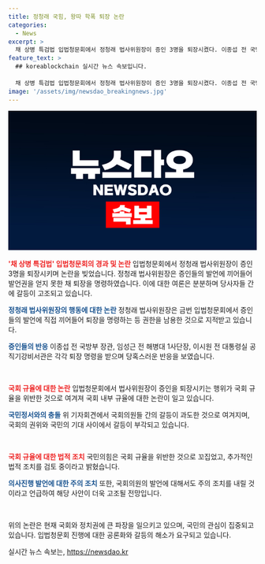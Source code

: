 ```yaml
---
title: 정청래 국힘, 왕따 학폭 퇴장 논란
categories:
  - News
excerpt: >
  채 상병 특검법 입법청문회에서 정청래 법사위원장이 증인 3명을 퇴장시켰다. 이종섭 전 국방부 장관, 임성근 전 사단장, 이시원 전 비서관에게 퇴장 명령을 내리며 논란을 일으켰다. 국민의힘이 위원장의 퇴장 조치를 비난하고, 더불어민주당 의원은 추가 조치를 요구했다. 국민의힘은 위원장의 행동을 강하게 꼬집었고, 박지원 의원에 대해 주의 조치를 내릴 것이라 밝혔다.
feature_text: >
  ## koreablockchain 실시간 뉴스 속보입니다.

  채 상병 특검법 입법청문회에서 정청래 법사위원장이 증인 3명을 퇴장시켰다. 이종섭 전 국방부 장관, 임성근 전 사단장, 이시원 전 비서관에게 퇴장 명령을 내리며 논란을 일으켰다. 국민의힘이 위원장의 퇴장 조치를 비난하고, 더불어민주당 의원은 추가 조치를 요구했다. 국민의힘은 위원장의 행동을 강하게 꼬집었고, 박지원 의원에 대해 주의 조치를 내릴 것이라 밝혔다.
image: '/assets/img/newsdao_breakingnews.jpg'
---
```


<p><img src="/assets/img/newsdao_breakingnews.jpg" alt="koreablockchain 속보" /></p>

<p><b><span style="color: #ee2323;">'채 상병 특검법' 입법청문회의 경과 및 논란</span></b>
입법청문회에서 정청래 법사위원장이 증인 3명을 퇴장시키며 논란을 빚었습니다. 정청래 법사위원장은 증인들의 발언에 끼어들어 발언권을 얻지 못한 채 퇴장을 명령하였습니다. 이에 대한 여론은 분분하며 당사자들 간에 갈등이 고조되고 있습니다.</p>

<p><b><span style="color: #1a5490;">정청래 법사위원장의 행동에 대한 논란</span></b>
정청래 법사위원장은 금번 입법청문회에서 증인들의 발언에 직접 끼어들어 퇴장을 명령하는 등 권한을 남용한 것으로 지적받고 있습니다.</p>

<p><b><span style="color: #1a5490;">증인들의 반응</span></b>
이종섭 전 국방부 장관, 임성근 전 해병대 1사단장, 이시원 전 대통령실 공직기강비서관은 각각 퇴장 명령을 받으며 당혹스러운 반응을 보였습니다.</p>

<p data-ke-size="size16">&nbsp;</p>

<p><b><span style="color: #ee2323;">국회 규율에 대한 논란</span></b>
입법청문회에서 법사위원장이 증인을 퇴장시키는 행위가 국회 규율을 위반한 것으로 여겨져 국회 내부 규율에 대한 논란이 일고 있습니다.</p>

<p><b><span style="color: #1a5490;">국민정서와의 충돌</span></b>
위 기자회견에서 국회의원들 간의 갈등이 과도한 것으로 여겨지며, 국회의 권위와 국민의 기대 사이에서 갈등이 부각되고 있습니다.</p>

<p data-ke-size="size16">&nbsp;</p>

<p><b><span style="color: #ee2323;">국회 규율에 대한 법적 조치</span></b>
국민의힘은 국회 규율을 위반한 것으로 꼬집었고, 추가적인 법적 조치를 검토 중이라고 밝혔습니다.</p>

<p><b><span style="color: #1a5490;">의사진행 발언에 대한 주의 조치</span></b>
또한, 국회의원의 발언에 대해서도 주의 조치를 내릴 것이라고 언급하여 해당 사안이 더욱 고조될 전망입니다.</p>

<p data-ke-size="size16">&nbsp;</p>

<p>위의 논란은 현재 국회와 정치권에 큰 파장을 일으키고 있으며, 국민의 관심이 집중되고 있습니다. 입법청문회 진행에 대한 공론화와 갈등의 해소가 요구되고 있습니다.</p>
실시간 뉴스 속보는, <a href="https://newsdao.kr" rel="dofollow">https://newsdao.kr</a>


